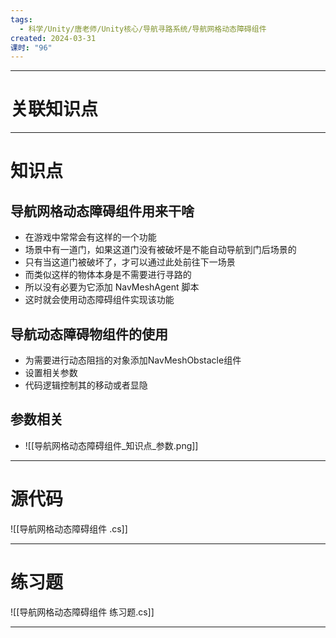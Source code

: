 ```yaml
---
tags:
  - 科学/Unity/唐老师/Unity核心/导航寻路系统/导航网格动态障碍组件
created: 2024-03-31
课时: "96"
---
```


---
# 关联知识点



---
# 知识点

## 导航网格动态障碍组件用来干啥

- 在游戏中常常会有这样的一个功能
- 场景中有一道门，如果这道门没有被破坏是不能自动导航到门后场景的
- 只有当这道门被破坏了，才可以通过此处前往下一场景
- 而类似这样的物体本身是不需要进行寻路的
- 所以没有必要为它添加 NavMeshAgent 脚本
- 这时就会使用动态障碍组件实现该功能
## 导航动态障碍物组件的使用

- 为需要进行动态阻挡的对象添加NavMeshObstacle组件
- 设置相关参数
- 代码逻辑控制其的移动或者显隐
## 参数相关

- ![[导航网格动态障碍组件_知识点_参数.png]]

---
# 源代码

![[导航网格动态障碍组件 .cs]]



---
# 练习题

![[导航网格动态障碍组件 练习题.cs]]

---
